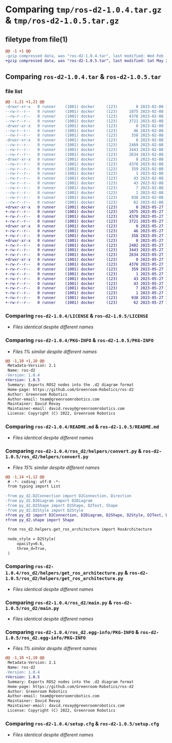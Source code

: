 # Comparing `tmp/ros-d2-1.0.4.tar.gz` & `tmp/ros-d2-1.0.5.tar.gz`

## filetype from file(1)

```diff
@@ -1 +1 @@
-gzip compressed data, was "ros-d2-1.0.4.tar", last modified: Wed Feb  8 10:29:06 2023, max compression
+gzip compressed data, was "ros-d2-1.0.5.tar", last modified: Sat May 27 10:59:04 2023, max compression
```

## Comparing `ros-d2-1.0.4.tar` & `ros-d2-1.0.5.tar`

### file list

```diff
@@ -1,21 +1,21 @@
-drwxr-xr-x   0 runner    (1001) docker     (123)        0 2023-02-08 10:29:06.914006 ros-d2-1.0.4/
--rw-r--r--   0 runner    (1001) docker     (123)     1075 2023-02-08 10:28:59.000000 ros-d2-1.0.4/LICENSE
--rw-r--r--   0 runner    (1001) docker     (123)     4378 2023-02-08 10:29:06.914006 ros-d2-1.0.4/PKG-INFO
--rw-r--r--   0 runner    (1001) docker     (123)     3721 2023-02-08 10:29:02.000000 ros-d2-1.0.4/README.md
-drwxr-xr-x   0 runner    (1001) docker     (123)        0 2023-02-08 10:29:06.914006 ros-d2-1.0.4/ros_d2/
--rw-r--r--   0 runner    (1001) docker     (123)       46 2023-02-08 10:28:59.000000 ros-d2-1.0.4/ros_d2/__init__.py
--rw-r--r--   0 runner    (1001) docker     (123)      358 2023-02-08 10:28:59.000000 ros-d2-1.0.4/ros_d2/export.py
-drwxr-xr-x   0 runner    (1001) docker     (123)        0 2023-02-08 10:29:06.914006 ros-d2-1.0.4/ros_d2/helpers/
--rw-r--r--   0 runner    (1001) docker     (123)     2469 2023-02-08 10:28:59.000000 ros-d2-1.0.4/ros_d2/helpers/convert.py
--rw-r--r--   0 runner    (1001) docker     (123)     3443 2023-02-08 10:28:59.000000 ros-d2-1.0.4/ros_d2/helpers/get_ros_architecture.py
--rw-r--r--   0 runner    (1001) docker     (123)     2634 2023-02-08 10:28:59.000000 ros-d2-1.0.4/ros_d2/main.py
-drwxr-xr-x   0 runner    (1001) docker     (123)        0 2023-02-08 10:29:06.914006 ros-d2-1.0.4/ros_d2.egg-info/
--rw-r--r--   0 runner    (1001) docker     (123)     4378 2023-02-08 10:29:06.000000 ros-d2-1.0.4/ros_d2.egg-info/PKG-INFO
--rw-r--r--   0 runner    (1001) docker     (123)      359 2023-02-08 10:29:06.000000 ros-d2-1.0.4/ros_d2.egg-info/SOURCES.txt
--rw-r--r--   0 runner    (1001) docker     (123)        1 2023-02-08 10:29:06.000000 ros-d2-1.0.4/ros_d2.egg-info/dependency_links.txt
--rw-r--r--   0 runner    (1001) docker     (123)       43 2023-02-08 10:29:06.000000 ros-d2-1.0.4/ros_d2.egg-info/entry_points.txt
--rw-r--r--   0 runner    (1001) docker     (123)       43 2023-02-08 10:29:06.000000 ros-d2-1.0.4/ros_d2.egg-info/requires.txt
--rw-r--r--   0 runner    (1001) docker     (123)        7 2023-02-08 10:29:06.000000 ros-d2-1.0.4/ros_d2.egg-info/top_level.txt
--rw-r--r--   0 runner    (1001) docker     (123)        1 2023-02-08 10:29:06.000000 ros-d2-1.0.4/ros_d2.egg-info/zip-safe
--rw-r--r--   0 runner    (1001) docker     (123)      938 2023-02-08 10:29:06.914006 ros-d2-1.0.4/setup.cfg
--rw-r--r--   0 runner    (1001) docker     (123)       62 2023-02-08 10:28:59.000000 ros-d2-1.0.4/setup.py
+drwxr-xr-x   0 runner    (1001) docker     (123)        0 2023-05-27 10:59:04.684978 ros-d2-1.0.5/
+-rw-r--r--   0 runner    (1001) docker     (123)     1075 2023-05-27 10:58:58.000000 ros-d2-1.0.5/LICENSE
+-rw-r--r--   0 runner    (1001) docker     (123)     4378 2023-05-27 10:59:04.684978 ros-d2-1.0.5/PKG-INFO
+-rw-r--r--   0 runner    (1001) docker     (123)     3721 2023-05-27 10:59:02.000000 ros-d2-1.0.5/README.md
+drwxr-xr-x   0 runner    (1001) docker     (123)        0 2023-05-27 10:59:04.684978 ros-d2-1.0.5/ros_d2/
+-rw-r--r--   0 runner    (1001) docker     (123)       46 2023-05-27 10:58:58.000000 ros-d2-1.0.5/ros_d2/__init__.py
+-rw-r--r--   0 runner    (1001) docker     (123)      358 2023-05-27 10:58:58.000000 ros-d2-1.0.5/ros_d2/export.py
+drwxr-xr-x   0 runner    (1001) docker     (123)        0 2023-05-27 10:59:04.684978 ros-d2-1.0.5/ros_d2/helpers/
+-rw-r--r--   0 runner    (1001) docker     (123)     2402 2023-05-27 10:58:58.000000 ros-d2-1.0.5/ros_d2/helpers/convert.py
+-rw-r--r--   0 runner    (1001) docker     (123)     3443 2023-05-27 10:58:58.000000 ros-d2-1.0.5/ros_d2/helpers/get_ros_architecture.py
+-rw-r--r--   0 runner    (1001) docker     (123)     2634 2023-05-27 10:58:58.000000 ros-d2-1.0.5/ros_d2/main.py
+drwxr-xr-x   0 runner    (1001) docker     (123)        0 2023-05-27 10:59:04.684978 ros-d2-1.0.5/ros_d2.egg-info/
+-rw-r--r--   0 runner    (1001) docker     (123)     4378 2023-05-27 10:59:04.000000 ros-d2-1.0.5/ros_d2.egg-info/PKG-INFO
+-rw-r--r--   0 runner    (1001) docker     (123)      359 2023-05-27 10:59:04.000000 ros-d2-1.0.5/ros_d2.egg-info/SOURCES.txt
+-rw-r--r--   0 runner    (1001) docker     (123)        1 2023-05-27 10:59:04.000000 ros-d2-1.0.5/ros_d2.egg-info/dependency_links.txt
+-rw-r--r--   0 runner    (1001) docker     (123)       43 2023-05-27 10:59:04.000000 ros-d2-1.0.5/ros_d2.egg-info/entry_points.txt
+-rw-r--r--   0 runner    (1001) docker     (123)       43 2023-05-27 10:59:04.000000 ros-d2-1.0.5/ros_d2.egg-info/requires.txt
+-rw-r--r--   0 runner    (1001) docker     (123)        7 2023-05-27 10:59:04.000000 ros-d2-1.0.5/ros_d2.egg-info/top_level.txt
+-rw-r--r--   0 runner    (1001) docker     (123)        1 2023-05-27 10:59:04.000000 ros-d2-1.0.5/ros_d2.egg-info/zip-safe
+-rw-r--r--   0 runner    (1001) docker     (123)      938 2023-05-27 10:59:04.684978 ros-d2-1.0.5/setup.cfg
+-rw-r--r--   0 runner    (1001) docker     (123)       62 2023-05-27 10:58:58.000000 ros-d2-1.0.5/setup.py
```

### Comparing `ros-d2-1.0.4/LICENSE` & `ros-d2-1.0.5/LICENSE`

 * *Files identical despite different names*

### Comparing `ros-d2-1.0.4/PKG-INFO` & `ros-d2-1.0.5/PKG-INFO`

 * *Files 1% similar despite different names*

```diff
@@ -1,10 +1,10 @@
 Metadata-Version: 2.1
 Name: ros-d2
-Version: 1.0.4
+Version: 1.0.5
 Summary: Exports ROS2 nodes into the .d2 diagram format
 Home-page: https://github.com/Greenroom-Robotics/ros-d2
 Author: Greenroom Robotics
 Author-email: team@greenroomrobotics.com
 Maintainer: David Revay
 Maintainer-email: david.revay@greenroomrobotics.com
 License: Copyright (C) 2022, Greenroom Robotics
```

### Comparing `ros-d2-1.0.4/README.md` & `ros-d2-1.0.5/README.md`

 * *Files identical despite different names*

### Comparing `ros-d2-1.0.4/ros_d2/helpers/convert.py` & `ros-d2-1.0.5/ros_d2/helpers/convert.py`

 * *Files 15% similar despite different names*

```diff
@@ -1,14 +1,12 @@
 # -*- coding: utf-8 -*-
 from typing import List
 
-from py_d2.D2Connection import D2Connection, Direction
-from py_d2.D2Diagram import D2Diagram
-from py_d2.D2Shape import D2Shape, D2Text, Shape
-from py_d2.D2Style import D2Style
+from py_d2 import D2Connection, D2Diagram, D2Shape, D2Style, D2Text, Direction
+from py_d2.shape import Shape
 
 from ros_d2.helpers.get_ros_architecture import RosArchitecture
 
 node_style = D2Style(
     opacity=0.6,
     three_d=True,
 )
```

### Comparing `ros-d2-1.0.4/ros_d2/helpers/get_ros_architecture.py` & `ros-d2-1.0.5/ros_d2/helpers/get_ros_architecture.py`

 * *Files identical despite different names*

### Comparing `ros-d2-1.0.4/ros_d2/main.py` & `ros-d2-1.0.5/ros_d2/main.py`

 * *Files identical despite different names*

### Comparing `ros-d2-1.0.4/ros_d2.egg-info/PKG-INFO` & `ros-d2-1.0.5/ros_d2.egg-info/PKG-INFO`

 * *Files 1% similar despite different names*

```diff
@@ -1,10 +1,10 @@
 Metadata-Version: 2.1
 Name: ros-d2
-Version: 1.0.4
+Version: 1.0.5
 Summary: Exports ROS2 nodes into the .d2 diagram format
 Home-page: https://github.com/Greenroom-Robotics/ros-d2
 Author: Greenroom Robotics
 Author-email: team@greenroomrobotics.com
 Maintainer: David Revay
 Maintainer-email: david.revay@greenroomrobotics.com
 License: Copyright (C) 2022, Greenroom Robotics
```

### Comparing `ros-d2-1.0.4/setup.cfg` & `ros-d2-1.0.5/setup.cfg`

 * *Files identical despite different names*

